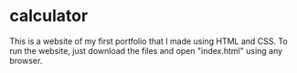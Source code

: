 # calculator

This is a website of my first portfolio that I made using HTML and CSS. To run the website, just download the files and open "index.html" using any browser.
